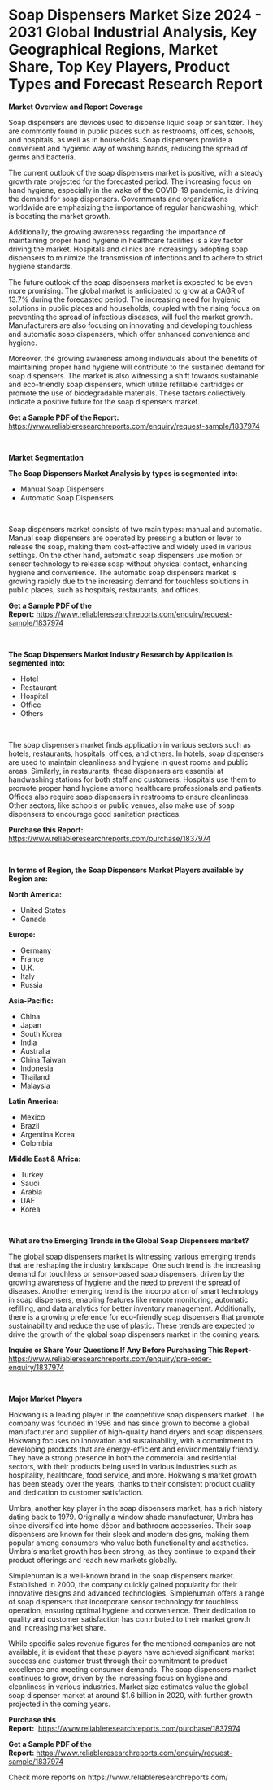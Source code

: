 <p><h1>Soap Dispensers Market Size 2024 - 2031 Global Industrial Analysis, Key Geographical Regions, Market Share, Top Key Players, Product Types and Forecast Research Report</h1></p><p><strong>Market Overview and Report Coverage</strong></p>
<p><p>Soap dispensers are devices used to dispense liquid soap or sanitizer. They are commonly found in public places such as restrooms, offices, schools, and hospitals, as well as in households. Soap dispensers provide a convenient and hygienic way of washing hands, reducing the spread of germs and bacteria.</p><p>The current outlook of the soap dispensers market is positive, with a steady growth rate projected for the forecasted period. The increasing focus on hand hygiene, especially in the wake of the COVID-19 pandemic, is driving the demand for soap dispensers. Governments and organizations worldwide are emphasizing the importance of regular handwashing, which is boosting the market growth.</p><p>Additionally, the growing awareness regarding the importance of maintaining proper hand hygiene in healthcare facilities is a key factor driving the market. Hospitals and clinics are increasingly adopting soap dispensers to minimize the transmission of infections and to adhere to strict hygiene standards.</p><p>The future outlook of the soap dispensers market is expected to be even more promising. The global market is anticipated to grow at a CAGR of 13.7% during the forecasted period. The increasing need for hygienic solutions in public places and households, coupled with the rising focus on preventing the spread of infectious diseases, will fuel the market growth. Manufacturers are also focusing on innovating and developing touchless and automatic soap dispensers, which offer enhanced convenience and hygiene.</p><p>Moreover, the growing awareness among individuals about the benefits of maintaining proper hand hygiene will contribute to the sustained demand for soap dispensers. The market is also witnessing a shift towards sustainable and eco-friendly soap dispensers, which utilize refillable cartridges or promote the use of biodegradable materials. These factors collectively indicate a positive future for the soap dispensers market.</p></p>
<p><strong>Get a Sample PDF of the Report:</strong> <a href="https://www.reliableresearchreports.com/enquiry/request-sample/1837974">https://www.reliableresearchreports.com/enquiry/request-sample/1837974</a></p>
<p>&nbsp;</p>
<p><strong>Market Segmentation</strong></p>
<p><strong>The Soap Dispensers Market Analysis by types is segmented into:</strong></p>
<p><ul><li>Manual Soap Dispensers</li><li>Automatic Soap Dispensers</li></ul></p>
<p>&nbsp;</p>
<p><p>Soap dispensers market consists of two main types: manual and automatic. Manual soap dispensers are operated by pressing a button or lever to release the soap, making them cost-effective and widely used in various settings. On the other hand, automatic soap dispensers use motion or sensor technology to release soap without physical contact, enhancing hygiene and convenience. The automatic soap dispensers market is growing rapidly due to the increasing demand for touchless solutions in public places, such as hospitals, restaurants, and offices.</p></p>
<p><strong>Get a Sample PDF of the Report:</strong>&nbsp;<a href="https://www.reliableresearchreports.com/enquiry/request-sample/1837974">https://www.reliableresearchreports.com/enquiry/request-sample/1837974</a></p>
<p>&nbsp;</p>
<p><strong>The Soap Dispensers Market Industry Research by Application is segmented into:</strong></p>
<p><ul><li>Hotel</li><li>Restaurant</li><li>Hospital</li><li>Office</li><li>Others</li></ul></p>
<p>&nbsp;</p>
<p><p>The soap dispensers market finds application in various sectors such as hotels, restaurants, hospitals, offices, and others. In hotels, soap dispensers are used to maintain cleanliness and hygiene in guest rooms and public areas. Similarly, in restaurants, these dispensers are essential at handwashing stations for both staff and customers. Hospitals use them to promote proper hand hygiene among healthcare professionals and patients. Offices also require soap dispensers in restrooms to ensure cleanliness. Other sectors, like schools or public venues, also make use of soap dispensers to encourage good sanitation practices.</p></p>
<p><strong>Purchase this Report:</strong>&nbsp; <a href="https://www.reliableresearchreports.com/purchase/1837974">https://www.reliableresearchreports.com/purchase/1837974</a></p>
<p>&nbsp;</p>
<p><strong>In terms of Region, the Soap Dispensers Market Players available by Region are:</strong></p>
<p>
    <p> <strong> North America: </strong>
        <ul>
            <li>United States</li>
            <li>Canada</li>
        </ul>
        </p> 
    <p> <strong> Europe: </strong>
        <ul>
            <li>Germany</li>
            <li>France</li>
            <li>U.K.</li>
            <li>Italy</li>
            <li>Russia</li>
        </ul>
        </p> 
    <p> <strong> Asia-Pacific: </strong>
        <ul>
            <li>China</li>
            <li>Japan</li>
            <li>South Korea</li>
            <li>India</li>
            <li>Australia</li>
            <li>China Taiwan</li>
            <li>Indonesia</li>
            <li>Thailand</li>
            <li>Malaysia</li>
        </ul>
        </p> 
    <p> <strong> Latin America: </strong>
        <ul>
            <li>Mexico</li>
            <li>Brazil</li>
            <li>Argentina Korea</li>
            <li>Colombia</li>
        </ul>
        </p> 
    <p> <strong> Middle East & Africa: </strong>
        <ul>
            <li>Turkey</li>
            <li>Saudi</li>
            <li>Arabia</li>
            <li>UAE</li>
            <li>Korea</li>
        </ul>
    </p>
    </p>
<p>&nbsp;</p>
<p><strong>What are the Emerging Trends in the Global Soap Dispensers market?</strong></p>
<p><p>The global soap dispensers market is witnessing various emerging trends that are reshaping the industry landscape. One such trend is the increasing demand for touchless or sensor-based soap dispensers, driven by the growing awareness of hygiene and the need to prevent the spread of diseases. Another emerging trend is the incorporation of smart technology in soap dispensers, enabling features like remote monitoring, automatic refilling, and data analytics for better inventory management. Additionally, there is a growing preference for eco-friendly soap dispensers that promote sustainability and reduce the use of plastic. These trends are expected to drive the growth of the global soap dispensers market in the coming years.</p></p>
<p><strong>Inquire or Share Your Questions If Any Before Purchasing This Report</strong>- <a href="https://www.reliableresearchreports.com/enquiry/pre-order-enquiry/1837974">https://www.reliableresearchreports.com/enquiry/pre-order-enquiry/1837974</a></p>
<p>&nbsp;</p>
<p><strong>Major Market Players</strong></p>
<p><p>Hokwang is a leading player in the competitive soap dispensers market. The company was founded in 1996 and has since grown to become a global manufacturer and supplier of high-quality hand dryers and soap dispensers. Hokwang focuses on innovation and sustainability, with a commitment to developing products that are energy-efficient and environmentally friendly. They have a strong presence in both the commercial and residential sectors, with their products being used in various industries such as hospitality, healthcare, food service, and more. Hokwang's market growth has been steady over the years, thanks to their consistent product quality and dedication to customer satisfaction. </p><p>Umbra, another key player in the soap dispensers market, has a rich history dating back to 1979. Originally a window shade manufacturer, Umbra has since diversified into home décor and bathroom accessories. Their soap dispensers are known for their sleek and modern designs, making them popular among consumers who value both functionality and aesthetics. Umbra's market growth has been strong, as they continue to expand their product offerings and reach new markets globally.</p><p>Simplehuman is a well-known brand in the soap dispensers market. Established in 2000, the company quickly gained popularity for their innovative designs and advanced technologies. Simplehuman offers a range of soap dispensers that incorporate sensor technology for touchless operation, ensuring optimal hygiene and convenience. Their dedication to quality and customer satisfaction has contributed to their market growth and increasing market share.</p><p>While specific sales revenue figures for the mentioned companies are not available, it is evident that these players have achieved significant market success and customer trust through their commitment to product excellence and meeting consumer demands. The soap dispensers market continues to grow, driven by the increasing focus on hygiene and cleanliness in various industries. Market size estimates value the global soap dispenser market at around $1.6 billion in 2020, with further growth projected in the coming years.</p></p>
<p><strong>Purchase this Report:</strong>&nbsp;&nbsp;<a href="https://www.reliableresearchreports.com/purchase/1837974">https://www.reliableresearchreports.com/purchase/1837974</a></p>
<p></p>
<p><strong>Get a Sample PDF of the Report:</strong>&nbsp;<a href="https://www.reliableresearchreports.com/enquiry/request-sample/1837974">https://www.reliableresearchreports.com/enquiry/request-sample/1837974</a></p>
<p>Check more reports on https://www.reliableresearchreports.com/</p>